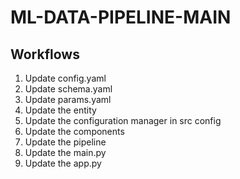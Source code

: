 # ML-DATA-PIPELINE-MAIN


## Workflows

1. Update config.yaml 
2. Update schema.yaml 
3. Update params.yaml
4. Update the entity 
5. Update the configuration manager in src config   
6. Update the components
7. Update the pipeline 
8. Update the main.py
9. Update the app.py

